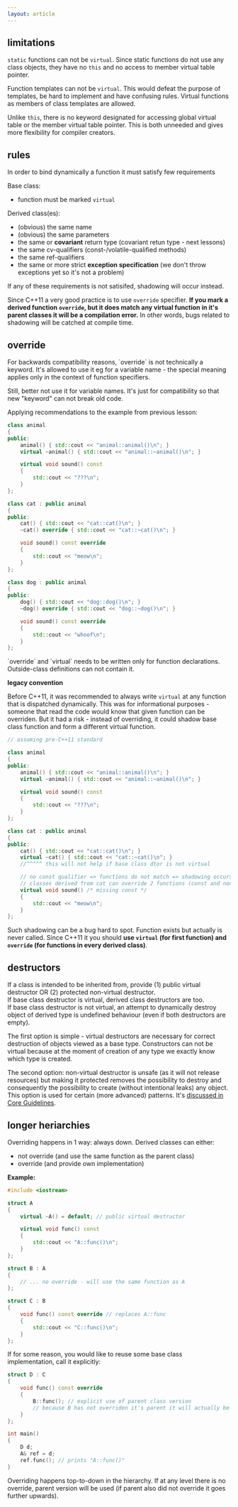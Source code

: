 ```yaml
---
layout: article
---
```


## limitations

`static` functions can not be `virtual`. Since static functions do not use any class objects, they have no `this` and no access to member virtual table pointer.

Function templates can not be `virtual`. This would defeat the purpose of templates, be hard to implement and have confusing rules. Virtual functions as members of class templates are allowed.

Unlike `this`, there is no keyword designated for accessing global virtual table or the member virtual table pointer. This is both unneeded and gives more flexibility for compiler creators.

## rules

In order to bind dynamically a function it must satisfy few requirements

Base class:

- function must be marked `virtual`

Derived class(es):

- (obvious) the same name
- (obvious) the same parameters
- the same or **covariant** return type (covariant retun type - next lessons)
- the same cv-qualifiers (const-/volatile-qualified methods)
- the same ref-qualifiers
- the same or more strict **exception specification** (we don't throw exceptions yet so it's not a problem)

If any of these requirements is not satisifed, shadowing will occur instead.

Since C++11 a very good practice is to use `override` specifier. **If you mark a derived function `override`, but it does match any virtual function in it's parent classes it will be a compilation error.** In other words, bugs related to shadowing will be catched at compile time.

## override

<div class="note pro-tip">
For backwards compatibility reasons, `override` is not technically a keyword. It's allowed to use it eg for a variable name - the special meaning applies only in the context of function specifiers.

Still, better not use it for variable names. It's just for compatibility so that new "keyword" can not break old code.
</div>

Applying recommendations to the example from previous lesson:

```c++
class animal
{
public:
    animal() { std::cout << "animal::animal()\n"; }
    virtual ~animal() { std::cout << "animal::~animal()\n"; }

    virtual void sound() const
    {
        std::cout << "???\n";
    }
};

class cat : public animal
{
public:
    cat() { std::cout << "cat::cat()\n"; }
    ~cat() override { std::cout << "cat::~cat()\n"; }

    void sound() const override
    {
        std::cout << "meow\n";
    }
};

class dog : public animal
{
public:
    dog() { std::cout << "dog::dog()\n"; }
    ~dog() override { std::cout << "dog::~dog()\n"; }

    void sound() const override
    {
        std::cout << "whoof\n";
    }
};
```

<div class="note info">
`override` and `virtual` needs to be written only for function declarations. Outside-class definitions can not contain it.
</div>

**legacy convention**

Before C++11, it was recommended to always write `virtual` at any function that is dispatched dynamically. This was for informational purposes - someone that read the code would know that given function can be overriden. But it had a risk - instead of overriding, it could shadow base class function and form a different virtual function.

```c++
// assuming pre-C++11 standard

class animal
{
public:
    animal() { std::cout << "animal::animal()\n"; }
    virtual ~animal() { std::cout << "animal::~animal()\n"; }

    virtual void sound() const
    {
        std::cout << "???\n";
    }
};

class cat : public animal
{
public:
    cat() { std::cout << "cat::cat()\n"; }
    virtual ~cat() { std::cout << "cat::~cat()\n"; }
    //^^^^^ this will not help if base class dtor is not virtual

    // no const qualifier => functions do not match => shadowing occurs =>
    // classes derived from cat can override 2 functions (const and non-const overloads)
    virtual void sound() /* missing const */
    {
        std::cout << "meow\n";
    }
};
```

Such shadowing can be a bug hard to spot. Function exists but actually is never called. Since C++11 it you should **use `virtual` (for first function) and `override` (for functions in every derived class)**.

## destructors

<div class="note pro-tip">
If a class is intended to be inherited from, provide (1) public virtual destructor OR (2) protected non-virtual destructor.
</div>

<div class="note info">
If base class destructor is virtual, derived class destructors are too.
</div>

<div class="note info">
If base class destructor is not virtual, an attempt to dynamically destroy object of derived type is undefined behaviour (even if both destructors are empty).
</div>

The first option is simple - virtual destructors are necessary for correct destruction of objects viewed as a base type. Constructors can not be virtual because at the moment of creation of any type we exactly know which type is created.

The second option: non-virtual destructor is unsafe (as it will not release resources) but making it protected removes the possibility to destroy and consequently the possibility to create (without intentional leaks) any object. This option is used for certain (more advanced) patterns. It's [discussed in Core Guidelines](https://github.com/isocpp/CppCoreGuidelines/blob/master/CppCoreGuidelines.md#discussion-make-base-class-destructors-public-and-virtual-or-protected-and-nonvirtual).

## longer heriarchies

Overriding happens in 1 way: always down. Derived classes can either:

- not override (and use the same function as the parent class)
- override (and provide own implementation)

**Example:**

```c++
#include <iostream>

struct A
{
    virtual ~A() = default; // public virtual destructor

    virtual void func() const
    {
        std::cout << "A::func()\n";
    }
};

struct B : A
{
    // ... no override - will use the same function as A
};

struct C : B
{
    void func() const override // replaces A::func
    {
        std::cout << "C::func()\n";
    }
};
```

If for some reason, you would like to reuse some base class implementation, call it explicitly:

```c++
struct D : C
{
    void func() const override
    {
        B::func(); // explicit use of parent class version
        // because B has not overriden it's parent it will actually be A::func
    }
};

int main()
{
    D d;
    A& ref = d;
    ref.func(); // prints "A::func()"
}
```

Overriding happens top-to-down in the hierarchy. If at any level there is no override, parent version will be used (if parent also did not override it goes further upwards).
